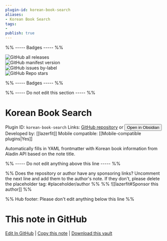 ```yaml
---
plugin-id: korean-book-search
aliases:
- Korean Book Search
tags: 
- 
publish: true
---
```


%% ----- Badges ----- %%

![GitHub all releases](https://img.shields.io/github/downloads/lazerfit/korean-book-search-plugin/total?color=573E7A&logo=github&style=for-the-badge)   
![GitHub manifest version](https://img.shields.io/github/manifest-json/v/lazerfit/korean-book-search-plugin?color=573E7A&logo=github&style=for-the-badge)   
![GitHub issues by-label](https://img.shields.io/github/issues/lazerfit/korean-book-search-plugin/help%20wanted?color=573E7A&logo=github&style=for-the-badge)   
![GitHub Repo stars](https://img.shields.io/github/stars/lazerfit/korean-book-search-plugin?color=573E7A&logo=github&style=for-the-badge)

%% ----- Badges ----- %%

%% ----- Do not edit this section ----- %%

# Korean Book Search

Plugin ID: `korean-book-search`
Links: [GitHub repository](https://github.com/lazerfit/korean-book-search-plugin) or [<button id=HH>Open in Obsidian</button>](obsidian://show-plugin?id=korean-book-search)
Developed by: [[lazerfit]]
Mobile compatible: [[Mobile-compatible plugins|Yes]]

Automatically fills in YAML frontmatter with Korean book information from Aladin API based on the note title.

%% ----- Do not edit anything above this line ----- %% 

%% Does the repository or author have any sponsoring links? Uncomment the next line and add them to the author's note. If they don't, please delete the placeholder tag: #placeholder/author %%
%% ![[lazerfit#Sponsor this author]] %%

%% Hub footer: Please don't edit anything below this line %%

# This note in GitHub

<span class="git-footer">[Edit In GitHub](https://github.dev/obsidian-community/obsidian-hub/blob/main/02%20-%20Community%20Expansions/02.05%20All%20Community%20Expansions/Plugins/korean-book-search.md "git-hub-edit-note") | [Copy this note](https://raw.githubusercontent.com/obsidian-community/obsidian-hub/main/02%20-%20Community%20Expansions/02.05%20All%20Community%20Expansions/Plugins/korean-book-search.md "git-hub-copy-note") | [Download this vault](https://github.com/obsidian-community/obsidian-hub/archive/refs/heads/main.zip "git-hub-download-vault") </span>
